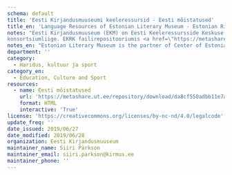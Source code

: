 ```yaml
---
schema: default
title: 'Eesti Kirjandusmuuseumi keeleressursid - Eesti mõistatused'
title_en: 'Language Resources of Estonian Literary Museum - Estonian Riddles'
notes: "Eesti Kirjandusmuuseum (EKM) on Eesti Keeleressursside Keskuse (<a href=\"https://keeleressursid.ee/et/eesti-keeleressursside-keskus\">EKRK</a>) 
konsortsiumliige. EKRK failirepositooriumis <a href=\"https://metashare.ut.ee/repository/search/?q=Eesti+Kirjandusmuuseum\">Metashare</a> on registreeritud ja kättesaadavaks tehtud mitmeid Eesti Kirjandusmuuseumi kogude materjale, nagu näiteks Eesti mõistatused, Kodavere pajatused, anekdoodid, Eesti 1920ndate aastate kirjanduskriitikakorpus. Erinevatel resurssidel on erinevad litsentsid ja neist tulenevad kasutuspiirangud."
notes_en: "Estonian Literary Museum is the partner of Center of Estonian Language Resources (<a href=\"https://keeleressursid.ee/en/\">CELR</a>). The CELR file repository <a href=\"https://metashare.ut.ee/repository/search/?q=Eesti+Kirjandusmuuseum\">Metashare</a> has registered and made available several Estonian Literary Museum's collection's materials. Different resources have different licenses and restrictions on use."
department: ''
category:
  - Haridus, kultuur ja sport
category_en:
  - Education, Culture and Sport
resources:
  - name: Eesti mõistatused
    url: 'https://metashare.ut.ee/repository/download/da8cf550adbb11e7a6e4005056b40024629a3785a1cc4f6383401c7d69e5c314/'
    format: HTML
    interactive: 'True'
license: 'https://creativecommons.org/licenses/by-nc-nd/4.0/legalcode'
update_freq: ''
date_issued: 2019/06/27
date_modified: 2019/06/28
organization: Eesti Kirjandusmuuseum
maintainer_name: Siiri Pärkson
maintainer_email: siiri.parkson@kirmus.ee
maintainer_phone: ''
---
```


